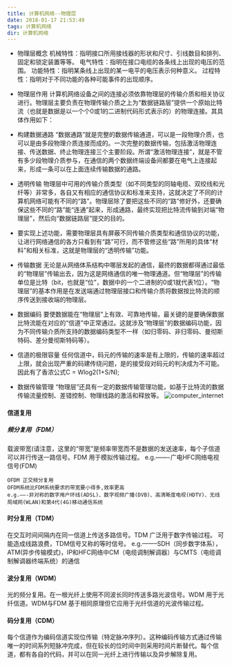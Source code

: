 ```yaml
---
title: 计算机网络--物理层
date: 2018-01-17 21:53:49
tags: 计算机网络
dir: 计算机网络
---
```

* 物理层概念
机械特性：指明接口所用接线器的形状和尺寸、引线数目和排列、固定和锁定装置等等。
电气特性：指明在接口电缆的各条线上出现的电压的范围。
功能特性：指明某条线上出现的某一电平的电压表示何种意义。
过程特性：指明对于不同功能的各种可能事件的出现顺序。

* 物理层作用
计算机网络设备之间的连接必须依靠物理层的传输介质和相关协议进行。物理层主要负责在物理传输介质之上为“数据链路层”提供一个原始比特流（也就是数据是以一个个0或1的二进制代码形式表示的）的物理连接。其具体作用如下：

* 构建数据通路
“数据通路”就是完整的数据传输通道，可以是一段物理介质，也可以是由多段物理介质连接而成的。一次完整的数据传输，包括激活物理连接、传送数据、终止物理连接三个主要阶段。所谓“激活物理连接”，就是不管有多少段物理介质参与，在通信的两个数据终端设备间都要在电气上连接起来，形成一条可以在上面连续传输数据的通路。

* 透明传输
物理层中可用的传输介质类型（如不同类型的同轴电缆、双绞线和光纤等）非常多，各自又有相应的通信协议和标准来支持，这就决定了不同的计算机网络可能有不同的“路”。物理层除了要把这些不同的“路”修好外，还要确保这些不同的“路”能“连通”起来，形成通路，最终实现把比特流传输到对端“物理层”，然后向“数据链路层”提交的目的。

* 要实现上述功能，需要物理层具有屏蔽不同传输介质类型和通信协议的功能，让进行网络通信的各方只看到有“路”可行，而不管修这些“路”所用的具体“材料”和相关标准，这就是物理层的“透明传输”功能。

* 传输数据
无论是从网络体系结构中哪层发起的通信，最终的数据都得通过最低的“物理层”传输出去，因为这是网络通信的唯一物理通道。但“物理层”的传输单位是比特（bit，也就是“位”，数据中的一个二进制的0或1就代表1位）。“物理层”的基本作用是在发送端通过物理层接口和传输介质将数据按比特流的顺序传送到接收端的物理层。

* 数据编码
要使数据能在“物理层”上有效、可靠地传输，最关键的是要确保数据比特流能在对应的“信道”中正常通过。这就涉及“物理层”的数据编码功能，因为不同传输介质所支持的数据编码类型不一样（如归零码、非归零码、曼彻斯特码、差分曼彻斯特码等）。

* 信道的极限容量
任何信道中，码元的传输的速率是有上限的，传输的速率超过上限，就会出现严重的码建传绕问题，是的接受段对码元的判决成为不可能。因此有了香浓公式C = Wlog2(1+S/N);

* 数据传输管理
“物理层”还具有一定的数据传输管理功能，如基于比特流的数据传输流量控制、差错控制、物理线路的激活和释放等。
![computer_internet](computer_internet.png)
#### 信道复用
##### 频分复用（FDM）
载波带宽(请注意，这里的“带宽”是频率带宽而不是数据的发送速率，每个子信道可以并行传送一路信号。FDM 用于模拟传输过程。
e.g.——-广电HFC网络电视信号(FDM)
```
OFDM 正交频分复用
OFDM系统比FDM系统要求的带宽要小得多,效率更高
e.g.——-非对称的数字用户环线(ADSL)、数字视频广播(DVB)、高清晰度电视(HDTV)、无线局域网(WLAN)和第4代(4G)移动通信系统
```
#### 时分复用（TDM）
在交互时间间隔内在同一信道上传送多路信号。TDM 广泛用于数字传输过程。
可能造成线路浪费，TDM信号又称的等时信号。
e.g.——–SDH（同步数字体系），ATM(异步传输模式)，IP和HFC网络中CM（电缆调制解调器）与CMTS（电缆调制解调器终端系统）的通信
#### 波分复用（WDM）
光的频分复用。在一根光纤上使用不同波长同时传送多路光波信号。WDM 用于光纤信道。WDM与FDM 基于相同原理但它应用于光纤信道的光波传输过程。

#### 码分复用（CDM）
每个信道作为编码信道实现位传输（特定脉冲序列）。这种编码传输方式通过传输唯一的时间系列短脉冲完成，但在较长的位时间中则采用时间片断替代。每个信道，都有各自的代码，并可以在同一光纤上进行传输以及异步解除复用。